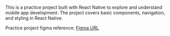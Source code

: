 This is a practice project built with React Native to explore and understand mobile app development. The project covers basic components, navigation, and styling in React Native.


Practice project figma reference:
[Figma URL](https://www.figma.com/design/kCs0IYujhamI8C0nglKkbq/Furniture-Shopping---Minimal-UI-Kit-(Community)?node-id=1-32&node-type=canvas&t=MqLFrgRHE50EamOc-0)

 

